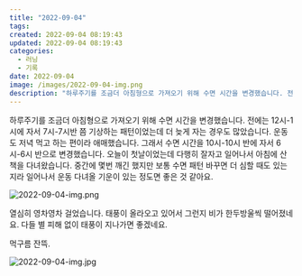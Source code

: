 ```yaml
---
title: "2022-09-04"
tags:
created: 2022-09-04 08:19:43
updated: 2022-09-04 08:19:43
categories:
  - 러닝
  - 기록
date: 2022-09-04
image: /images/2022-09-04-img.png
description: "하루주기를 조금더 아침형으로 가져오기 위해 수면 시간을 변경했습니다. 전에는 12시-1시에 자서 7시-7시반 쯤 기상하는 패턴이었는데 더 늦게 자는 경우도 많았습니다. 운동도 저녁 먹고 하는 편이라 애매했습니다. 그래서 수면 시간을 10시-10시 반에 자서 6시-6시 반으로 변경했습니다"
---
```


하루주기를 조금더 아침형으로 가져오기 위해 수면 시간을 변경했습니다. 
전에는 12시-1시에 자서 7시-7시반 쯤 기상하는 패턴이었는데 더 늦게 자는 경우도 많았습니다. 운동도 저녁 먹고 하는 편이라 애매했습니다. 그래서 수면 시간을 10시-10시 반에 자서 6시-6시 반으로 변경했습니다.
오늘이 첫날이었는데 다행히 잘자고 일어나서 아침에 산책을 다녀왔습니다. 중간에 몇번 깨긴 했지만 보통 수면 패턴 바꾸면 더 심할 때도 있는지라 일어나서 운동 다녀올 기운이 있는 정도면 좋은 것 같아요.

 
 ![2022-09-04-img.png](/images/2022-09-04-img.png)
 
 

열심히 영차영차 걸었습니다. 태풍이 올라오고 있어서 그런지 비가 한두방울씩 떨어졌네요. 다들 별 피해 없이 태풍이 지나가면 좋겠네요. 

먹구름 잔뜩.

 
 ![2022-09-04-img.jpg](/images/2022-09-04-img.jpg)
